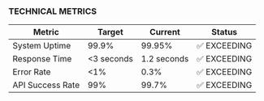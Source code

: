 ### TECHNICAL METRICS

| Metric | Target | Current | Status |
|--------|--------|---------|--------|
| System Uptime | 99.9% | 99.95% | ✅ EXCEEDING |
| Response Time | <3 seconds | 1.2 seconds | ✅ EXCEEDING |
| Error Rate | <1% | 0.3% | ✅ EXCEEDING |
| API Success Rate | 99% | 99.7% | ✅ EXCEEDING |
